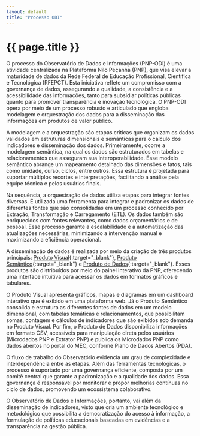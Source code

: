 ```yaml
---
layout: default
title: "Processo ODI"
---
```


<!-- Parte de Navegação

Veja qual é a o nome da próxima página e da anterior e adicione abaixo no formato:

[Anterior: Nome da páginas](/documentacao/caminho_do_arquivo)
[Próximo: Nome da páginas »](/documentacao/caminho_do_arquivo) 
-->


# {{ page.title }}

O processo do Observatório de Dados e Informações (PNP-ODI) é uma atividade centralizada na Plataforma Nilo Peçanha (PNP), que visa elevar a maturidade de dados da Rede Federal de Educação Profissional, Científica e Tecnológica (RFEPCT). Esta iniciativa reflete um compromisso com a governança de dados, assegurando a qualidade, a consistência e a acessibilidade das informações, tanto para subsidiar políticas públicas quanto para promover transparência e inovação tecnológica. O PNP-ODI opera por meio de um processo robusto e articulado que engloba modelagem e orquestração dos dados para a disseminação das informações em produtos de valor público.

A modelagem e a orquestração são etapas críticas que organizam os dados validados em estruturas dimensionais e semânticas para o cálculo dos indicadores e disseminação dos dados. Primeiramente, ocorre a modelagem semântica, na qual os dados são estruturados em tabelas e relacionamentos que asseguram sua interoperabilidade. Esse modelo semântico abrange um mapeamento detalhado das dimensões e fatos, tais como unidade, curso, ciclos, entre outros. Essa estrutura é projetada para suportar múltiplos recortes e interpretações, facilitando a análise pela equipe técnica e pelos usuários finais.

Na sequência, a orquestração de dados utiliza etapas para integrar fontes diversas. É utilizada uma ferramenta para integrar e padronizar os dados de diferentes fontes que são consolidadas em um processo conhecido por Extração, Transformação e Carregamento (ETL). Os dados também são enriquecidos com fontes relevantes, como dados orçamentários e de pessoal. Esse processo garante a escalabilidade e a automatização das atualizações necessárias, minimizando a intervenção manual e maximizando a eficiência operacional.

A disseminação de dados é realizada por meio da criação de três produtos principais: [Produto Visual](https://referencialpnp.dsbr.org/documentacao/odi/produto_visual){:target="_blank"}, [Produto Semântico](https://referencialpnp.dsbr.org/documentacao/odi/produto_semantico){:target="_blank"} e [Produto de Dados](https://referencialpnp.dsbr.org/documentacao/odi/produto_de_dados){:target="_blank"}. Esses produtos são distribuídos por meio do painel interativo da PNP, oferecendo uma interface intuitiva para acessar os dados em formatos gráficos e tabulares.

O Produto Visual apresenta gráficos, mapas e diagramas em um dashboard interativo que é exibido em uma plataforma web. Já o Produto Semântico consolida e estrutura as diferentes fontes de dados em um modelo dimensional, com tabelas temáticas e relacionamentos, que possibilitam somas, contagem e cálculos de indicadores que são exibidos sob demanda no Produto Visual. Por fim, o Produto de Dados disponibiliza informações em formato CSV, acessíveis para manipulação direta pelos usuários (Microdados PNP e Extrator PNP) e publica os Microdados PNP como dados abertos no portal do MEC, conforme Plano de Dados Abertos (PDA). 

O fluxo de trabalho do Observatório evidencia um grau de complexidade e interdependência entre as etapas. Além das ferramentas tecnológicas, o processo é suportado por uma governança eficiente, composta por um comitê central que garante a padronização e a qualidade dos dados. Essa governança é responsável por monitorar e propor melhorias contínuas no ciclo de dados, promovendo um ecossistema colaborativo.

O Observatório de Dados e Informações, portanto, vai além da disseminação de indicadores, visto que cria um ambiente tecnológico e metodológico que possibilita a democratização do acesso à informação, a formulação de políticas educacionais baseadas em evidências e a transparência na gestão pública.



